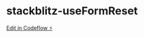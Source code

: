 # stackblitz-useFormReset

[Edit in Codeflow ⚡️](https://stackblitz.com/~/github.com/NicholasMurray/stackblitz-useFormReset)